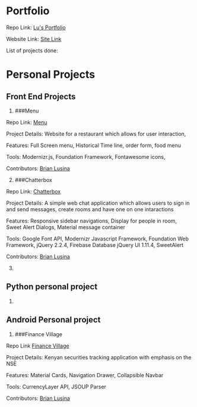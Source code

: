 # Portfolio
  
  Repo Link: [Lu's Portfolio](https://github.com/BrianLusina/Lu-s-Portfolio)
  
  Website Link: [Site Link](https://brianlusina.github.io/Lu-s-Portfolio/)
  
  List of projects done:
  
# Personal Projects

## **Front End Projects**

1. ###Menu
  
  Repo Link: [Menu](https://github.com/BrianLusina/Menu)
  
  Project Details: Website for a restaurant which allows for user interaction, 
  
  Features: Full Screen menu, Historical Time line, order form, food menu
  
  Tools: Modernizr.js, Foundation Framework, Fontawesome icons,

  Contributors: [Brian Lusina](https://github.com/BrianLusina/)

2. ###Chatterbox
  
  Repo Link: [Chatterbox](https://github.com/BrianLusina/Chatterbox)
  
  Project Details: A simple web chat application which allows users to sign in and send messages, create rooms and have one on one intaractions
  
  Features: Responsive sidebar navigations, Display for people in room, Sweet Alert Dialogs, Material message container 

  Tools: Google Font API, Modernizr Javascript Framework, Foundation Web Framework, jQuery 2.2.4, Firebase Database jQuery UI 1.11.4, SweetAlert
  
  Contributors: [Brian Lusina](https://github.com/BrianLusina/)

3. 

## **Python personal project**

1. 

## **Android Personal project**

1. ###Finance Village

  Repo Link [Finance Village](https://github.com/BrianLusina/FinanceVillage)

  Project Details: Kenyan securities tracking application with emphasis on the NSE

  Features: Material Cards, Navigation Drawer, Collapsible Navbar

  Tools: CurrencyLayer API, JSOUP Parser

  Contributors: [Brian Lusina](https://github.com/BrianLusina/)
